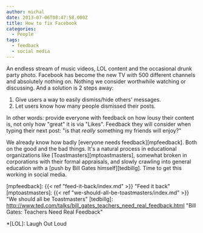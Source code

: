 ```yaml
---
author: michal
date: 2013-07-06T08:47:58.000Z
title: How to fix Facebook
categories:
  - People
tags:
  - feedback
  - social media
---
```


An endless stream of music videos, LOL content and the occasional drunk party photo. Facebook has become the new TV with 500 different channels and absolutely nothing on. Nothing we consider worthwhile watching or discussing. And a solution is 2 steps away:

<!--more-->

1. Give users a way to easily dismiss/hide others' messages.
1. Let users know how many people dismissed their posts.

In other words: provide everyone with feedback on how lousy their content is, not only how "great" it is via "Likes". Feedback they will consider when typing their next post: "is that *really* something my friends will enjoy?"

We already know how badly [everyone needs feedback][mpfeedback]. Both on the good and the bad things. It's a natural process in educational organizations like [Toastmasters][mptoastmasters], somewhat broken in corporations with their formal appraisals, and slowly crawling into general education with a [push by Bill Gates himself][tedbillg]. Time to get this working in social media.

[mpfeedback]: {{< ref "feed-it-back/index.md" >}} "Feed it back"
[mptoastmasters]: {{< ref "we-should-all-be-toastmasters/index.md" >}} "We should all be Toastmasters"
[tedbillg]: http://www.ted.com/talks/bill_gates_teachers_need_real_feedback.html "Bill Gates: Teachers Need Real Feedback"

*[LOL]: Laugh Out Loud
